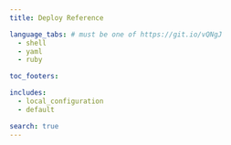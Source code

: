 ```yaml
---
title: Deploy Reference

language_tabs: # must be one of https://git.io/vQNgJ
  - shell
  - yaml
  - ruby

toc_footers:

includes:
  - local_configuration
  - default

search: true
---
```

